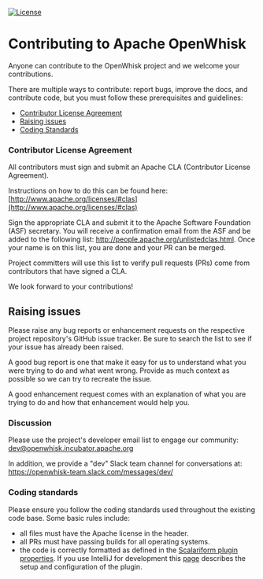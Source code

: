 <!--
#
# Licensed to the Apache Software Foundation (ASF) under one or more
# contributor license agreements.  See the NOTICE file distributed with
# this work for additional information regarding copyright ownership.
# The ASF licenses this file to You under the Apache License, Version 2.0
# (the "License"); you may not use this file except in compliance with
# the License.  You may obtain a copy of the License at
#
#     http://www.apache.org/licenses/LICENSE-2.0
#
# Unless required by applicable law or agreed to in writing, software
# distributed under the License is distributed on an "AS IS" BASIS,
# WITHOUT WARRANTIES OR CONDITIONS OF ANY KIND, either express or implied.
# See the License for the specific language governing permissions and
# limitations under the License.
#
-->

[![License](https://img.shields.io/badge/license-Apache--2.0-blue.svg)](http://www.apache.org/licenses/LICENSE-2.0)

# Contributing to Apache OpenWhisk

Anyone can contribute to the OpenWhisk project and we welcome your
contributions.

There are multiple ways to contribute: report bugs, improve the docs, and
contribute code, but you must follow these prerequisites and guidelines:

- [Contributor License Agreement](#contributor-license-agreement)
- [Raising issues](#raising-issues)
- [Coding Standards](#coding-standards)

### Contributor License Agreement

All contributors must sign and submit an Apache CLA (Contributor License
Agreement).

Instructions on how to do this can be found here:
[http://www.apache.org/licenses/#clas](http://www.apache.org/licenses/#clas)

Sign the appropriate CLA and submit it to the Apache Software Foundation (ASF)
secretary. You will receive a confirmation email from the ASF and be added to
the following list: http://people.apache.org/unlistedclas.html. Once your name
is on this list, you are done and your PR can be merged.

Project committers will use this list to verify pull requests (PRs) come from
contributors that have signed a CLA.

We look forward to your contributions!

## Raising issues

Please raise any bug reports or enhancement requests on the respective project
repository's GitHub issue tracker. Be sure to search the list to see if your
issue has already been raised.

A good bug report is one that make it easy for us to understand what you were
trying to do and what went wrong. Provide as much context as possible so we can
try to recreate the issue.

A good enhancement request comes with an explanation of what you are trying to
do and how that enhancement would help you.

### Discussion

Please use the project's developer email list to engage our community:
[dev@openwhisk.incubator.apache.org](dev@openwhisk.incubator.apache.org)

In addition, we provide a "dev" Slack team channel for conversations at:
https://openwhisk-team.slack.com/messages/dev/

### Coding standards

Please ensure you follow the coding standards used throughout the existing code
base. Some basic rules include:

- all files must have the Apache license in the header.
- all PRs must have passing builds for all operating systems.
- the code is correctly formatted as defined in the
  [Scalariform plugin properties](tools/eclipse/scala.properties). If you use
  IntelliJ for development this
  [page](https://plugins.jetbrains.com/plugin/7480-scalariform) describes the
  setup and configuration of the plugin.
